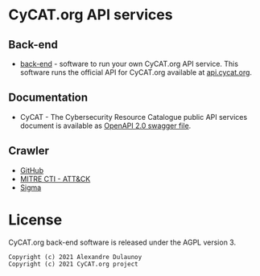 # CyCAT.org API services

## Back-end

- [back-end](./backend) - software to run your own CyCAT.org API service. This software runs the official API for CyCAT.org available at [api.cycat.org](https://api.cycat.org/).

## Documentation

- CyCAT - The Cybersecurity Resource Catalogue public API services document is available as [OpenAPI 2.0 swagger file](https://api.cycat.org/swagger.json).

## Crawler

- [GitHub](./crawler/github/)
- [MITRE CTI - ATT&CK](./crawler/mitre-cti)
- [Sigma](./crawler/sigma/)

# License

CyCAT.org back-end software is released under the AGPL version 3.

~~~
Copyright (c) 2021 Alexandre Dulaunoy
Copyright (c) 2021 CyCAT.org project
~~~

